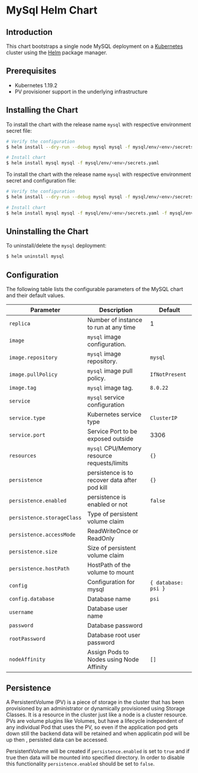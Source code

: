 #  MySql Helm Chart


## Introduction

This chart bootstraps a single node MySQL deployment on a [Kubernetes](http://kubernetes.io) cluster using the [Helm](https://helm.sh) package manager.

## Prerequisites

- Kubernetes 1.19.2
- PV provisioner support in the underlying infrastructure

## Installing the Chart

To install the chart with the release name `mysql` with respective environment secret file:

```bash
# Verify the configuration 
$ helm install --dry-run --debug mysql mysql -f mysql/env/<env>/secrets.yaml

# Install chart
$ helm install mysql mysql -f mysql/env/<env>/secrets.yaml
```

To install the chart with the release name `mysql` with respective environment secret and configuration file:

```bash
# Verify the configuration 
$ helm install --dry-run --debug mysql mysql -f mysql/env/<env>/secrets.yaml -f mysql/env/<env>/values.yaml

# Install chart
$ helm install mysql mysql -f mysql/env/<env>/secrets.yaml -f mysql/env/<env>/values.yaml
```

## Uninstalling the Chart

To uninstall/delete the `mysql` deployment:

```bash
$ helm uninstall mysql
```

## Configuration

The following table lists the configurable parameters of the MySQL chart and their default values.

| Parameter                                    | Description                                                                                  | Default                                              |
| -------------------------------------------- | -------------------------------------------------------------------------------------------- | ---------------------------------------------------- |
| `replica`                                 | Number of instance to run at any time                                                      | 1 |
| `image`                                        | `mysql` image configuration.                                                               | ` ` |
| `image.repository`                             | `mysql` image repository.                                                                  | `mysql`|
| `image.pullPolicy`                             | `mysql` image pull policy.                                                                 | `IfNotPresent`|
| `image.tag`                                    | `mysql` image tag.                                                                         | `8.0.22`|
| `service`                                      | `mysql` service configuration                                                              | ` ` |
| `service.type`                                 | Kubernetes service type                                                                    | `ClusterIP`|
| `service.port`                                 | Service Port to be exposed outside                                                         | 3306 |
| `resources`                                    | `mysql` CPU/Memory resource requests/limits                                                | `{}` |
| `persistence`                                  | persistence is to recover data after pod kill                                              | `{}` |
| `persistence.enabled`                          | persistence is enabled or not                                                              | `false `  |
| `persistence.storageClass`                     | Type of persistent volume claim                                                            | ` `  |
| `persistence.accessMode`                       | ReadWriteOnce or ReadOnly                                                                  | ` `  |
| `persistence.size`                             | Size of persistent volume claim                                                            | ` `  |
| `persistence.hostPath`                         | HostPath of the volume to mount                                                            | ` `  |
| `config`                                       | Configuration for mysql                                                                    | `{ database: psi }`  |
| `config.database`                              |  Database name                                                                             | `psi`|
| `username`                                     |  Database user name                                                                        | ` `  |
| `password`                                     |  Database password                                                                         | ` `  |
| `rootPassword`                                  |  Database root user password                                                              | ` `  |
| `nodeAffinity`                                 | Assign Pods to Nodes using Node Affinity                                                   | `[]` |



## Persistence

A PersistentVolume (PV) is a piece of storage in the cluster that has been provisioned by an administrator or dynamically provisioned using Storage Classes. It is a resource in the cluster just like a node is a cluster resource. PVs are volume plugins like Volumes, but have a lifecycle independent of any individual Pod that uses the PV, so even if the application pod gets down still the backend data will be retained and when applicatin pod will be up then , persisted data can be accessed.

PersistentVolume will be created if `persistence.enabled` is set to `true` and if true then data will be  mounted into specified directory. In order to disable this functionality `persistence.enabled` should be set to `false`.
